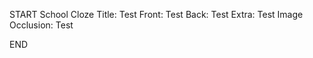 START
School Cloze
Title: Test
Front: Test
Back:  Test
Extra: Test
Image Occlusion: Test
<!--ID: 1638925401862-->
END
